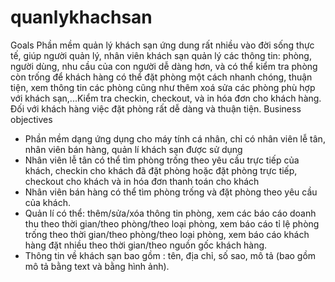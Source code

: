 # quanlykhachsan
Goals
Phần mềm quản lý khách sạn ứng dung rất nhiều vào đời sống thực tế, giúp người quản lý, nhân viên khách sạn quản lý các thông tin: phòng, người dùng, nhu cầu của con người dễ dàng hơn, và có thể kiểm tra phòng còn trống để khách hàng có thể đặt phòng một cách nhanh chóng, thuận tiện, xem thông tin các phòng cũng như thêm xoá sửa các phòng phù hợp với khách sạn,...Kiểm tra checkin, checkout, và in hóa đơn cho khách hàng. Đối với khách hàng việc đặt phòng rất dễ dàng và thuận tiện.
Business objectives
-	Phần mềm dạng ứng dụng cho máy tính cá nhân, chỉ có nhân viên lễ tân, nhân viên bán hàng, quản lí khách sạn được sử dụng
-	Nhân viên lễ tân có thể tìm phòng trống theo yêu cầu trực tiếp của khách, checkin cho khách đã đặt phòng hoặc đặt phòng trực tiếp, checkout cho khách và in hóa đơn thanh toán cho khách
-	Nhân viên bán hàng có thể tìm phòng trống và đặt phòng theo yêu cầu của khách.
-	Quản lí có thể: thêm/sửa/xóa thông tin phòng, xem các báo cáo doanh thu theo thời gian/theo phòng/theo loại phòng, xem báo cáo tỉ lệ phòng trống theo thời gian/theo phòng/theo loại phòng, xem báo cáo khách hàng đặt nhiều theo thời gian/theo nguồn gốc khách hàng.
-	Thông tin về khách sạn bao gồm : tên, địa chỉ, số sao, mô tả (bao gồm mô tả bằng text và bằng hình ảnh).
